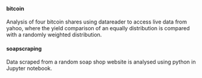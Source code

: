 #### bitcoin
Analysis of four bitcoin shares using datareader to access live data from yahoo, where the yield comparison of an equally distribution is compared with a randomly weighted distribution.

#### soapscraping

Data scraped from a random soap shop website is analysed using python in Jupyter notebook. 
